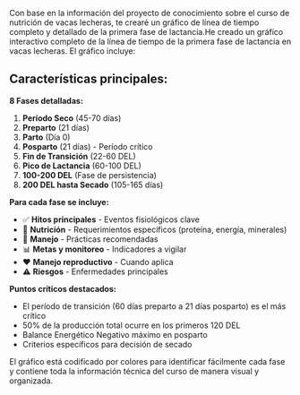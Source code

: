 Con base en la información del proyecto de conocimiento sobre el curso de nutrición de vacas lecheras, te crearé un gráfico de línea de tiempo completo y detallado de la primera fase de lactancia.He creado un gráfico interactivo completo de la línea de tiempo de la primera fase de lactancia en vacas lecheras. El gráfico incluye:

## Características principales:

**8 Fases detalladas:**
1. **Período Seco** (45-70 días)
2. **Preparto** (21 días)
3. **Parto** (Día 0)
4. **Posparto** (21 días) - Período crítico
5. **Fin de Transición** (22-60 DEL)
6. **Pico de Lactancia** (60-100 DEL)
7. **100-200 DEL** (Fase de persistencia)
8. **200 DEL hasta Secado** (105-165 días)

**Para cada fase se incluye:**
- ✅ **Hitos principales** - Eventos fisiológicos clave
- 🌱 **Nutrición** - Requerimientos específicos (proteína, energía, minerales)
- 📅 **Manejo** - Prácticas recomendadas
- 📊 **Metas y monitoreo** - Indicadores a vigilar
- ❤️ **Manejo reproductivo** - Cuando aplica
- ⚠️ **Riesgos** - Enfermedades principales

**Puntos críticos destacados:**
- El período de transición (60 días preparto a 21 días posparto) es el más crítico
- 50% de la producción total ocurre en los primeros 120 DEL
- Balance Energético Negativo máximo en posparto
- Criterios específicos para decisión de secado

El gráfico está codificado por colores para identificar fácilmente cada fase y contiene toda la información técnica del curso de manera visual y organizada.

